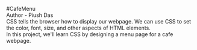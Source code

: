 #CafeMenu
<br>
Author - Piush Das
<br>
CSS tells the browser how to display our webpage. We can use CSS to set the color, font, size, and other aspects of HTML elements.
<br>
In this project, we'll learn CSS by designing a menu page for a cafe webpage.

